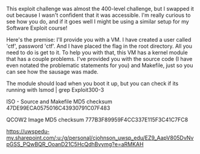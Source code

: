 This exploit challenge was almost the 400-level challenge, but I swapped it out because I wasn't confident that it was accessible. I'm really curious to see how you do, and if it goes well I might be using a similar setup for my Software Exploit course!

Here's the premise: I'll provide you with a VM. I have created a user called 'ctf', password 'ctf'. And I have placed the flag in the root directory. All you need to do is get to it. To help you with that, this VM has a kernel module that has a couple problems. I've provided you with the source code (I have even notated the problematic statements for you) and Makefile, just so you can see how the sausage was made.

The module should load when you boot it up, but you can check if its running with lsmod | grep Exploit300-3

ISO - Source and Makefile
MD5 checksum 47DE99ECA0575016C43930791C07F483

QCOW2 Image
MD5 checksum 777B3F89959F4CC337E115F3C41C7FC8

https://uwspedu-my.sharepoint.com/:u:/g/personal/cjohnson_uwsp_edu/EZ9_AapV805DvNvpGSS_PQwBQR_OoanD21C5HcQdhBvymg?e=aRMKAH

